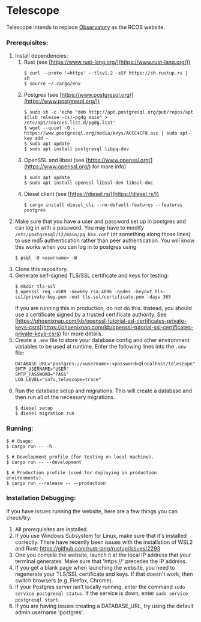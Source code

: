 # Telescope
Telescope intends to replace [Observatory](https://github.com/rcos/observatory-server) 
as the RCOS website.

### Prerequisites:
1. Install dependencies:
    1. Rust (see [https://www.rust-lang.org/](https://www.rust-lang.org/))
        ```shell script
        $ curl --proto '=https' --tlsv1.2 -sSf https://sh.rustup.rs | sh
        $ source ~/.cargo/env
        ```
    2. Postgres (see [https://www.postgresql.org/](https://www.postgresql.org/))
        ```shell script
        $ sudo sh -c 'echo "deb http://apt.postgresql.org/pub/repos/apt $(lsb_release -cs)-pgdg main" > /etc/apt/sources.list.d/pgdg.list'
        $ wget --quiet -O - https://www.postgresql.org/media/keys/ACCC4CF8.asc | sudo apt-key add -
        $ sudo apt update
        $ sudo apt install postgresql libpq-dev
        ```
    3. OpenSSL and libssl (see [https://www.openssl.org/](https://www.openssl.org/) for more info)
        ```shell script
        $ sudo apt update
        $ sudo apt install openssl libssl-dev libssl-doc
        ```
    4. Diesel client (see [https://diesel.rs/](https://diesel.rs/))
        ```shell script
        $ cargo install diesel_cli --no-default-features --features postgres
        ``` 
2. Make sure that you have a user and password set up in postgres and can log in
    with a password. You may have to modify `/etc/postgresql/12/main/pg_hba.conf` 
    (or something along those lines) to use md5 authentication rather than peer 
    authentication. You will know this works when you can log in to postgres 
    using
    ```shell script
    $ psql -U <username> -W
    ```
3. Clone this repository.
4. Generate self-signed TLS/SSL certificate and keys for testing: 
    ```shell script
    $ mkdir tls-ssl
    $ openssl req -x509 -newkey rsa:4096 -nodes -keyout tls-ssl/private-key.pem -out tls-ssl/certificate.pem -days 365
    ```
   If you are running this in production, do not do this. Instead, you should use
   a certificate signed by a trusted certificate authority. See 
   [https://phoenixnap.com/kb/openssl-tutorial-ssl-certificates-private-keys-csrs](https://phoenixnap.com/kb/openssl-tutorial-ssl-certificates-private-keys-csrs)
   for more details.
5. Create a `.env` file to store your database config and other environment 
    variables to be used at runtime.  Enter the following lines into the `.env` file:
    ```shell script
    DATABASE_URL="postgres://<username>:<password>@localhost/telescope"
    SMTP_USERNAME="USER"
    SMTP_PASSWORD="PASS"
    LOG_LEVEL="info,telescope=trace"
    ```
6. Run the database setup and migrations. This will create a database and then 
    run all of the necessary migrations.
    ```shell script
    $ diesel setup
    $ diesel migration run
    ```

### Running:
```shell script
$ # Usage:
$ cargo run -- -h

$ # Development profile (for testing on local machine).
$ cargo run -- --development

$ # Production profile (used for deploying in production environments).
$ cargo run --release -- --production
```

### Installation Debugging:
If you have issues running the website, here are a few things you can check/try:
1. All prerequisites are installed.
2. If you use Windows Subsystem for Linux, make sure that it's installed correctly. 
    There have recently been issues with the installation of WSL2 and Rust: 
    https://github.com/rust-lang/rustup/issues/2293
3. One you compile the website, launch it at the local IP address that your 
    terminal generates. Make sure that 'https://' precedes the IP address.
4. If you get a blank page when launching the website, you need to regenerate 
    your TLS/SSL certificate and keys. If that doesn't work, then switch 
    browsers (e.g. Firefox, Chrome).
5. If your Postgres server isn't locally running, enter the 
    command `sudo service postgresql status`. If the service is down, 
    enter `sudo service postgresql start`.
6. If you are having issues creating a DATABASE_URL, try using the default 
    admin username 'postgres'.

